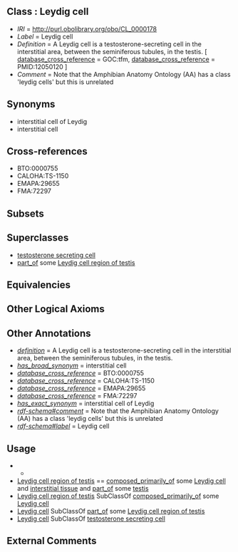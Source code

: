 
## Class : Leydig cell

 * *IRI* = http://purl.obolibrary.org/obo/CL_0000178
 * *Label* = Leydig cell
 * *Definition* = A Leydig cell is a testosterone-secreting cell in the interstitial area, between the seminiferous tubules, in the testis. [ [database_cross_reference](../../ef/oboInOwl#hasDbXref.md) = GOC:tfm, [database_cross_reference](../../ef/oboInOwl#hasDbXref.md) = PMID:12050120 ]
 * *Comment* = Note that the Amphibian Anatomy Ontology (AA) has a class 'leydig cells' but this is unrelated

## Synonyms

 * interstitial cell of Leydig
 * interstitial cell

## Cross-references

 * BTO:0000755
 * CALOHA:TS-1150
 * EMAPA:29655
 * FMA:72297

## Subsets


## Superclasses

 * [testosterone secreting cell](../../CL/77/CL_0000177.md)
 * [part_of](../../BFO/50/BFO_0000050.md) some [Leydig cell region of testis](../../UBERON/12/UBERON_0005212.md)

## Equivalencies


## Other Logical Axioms


## Other Annotations

 * *[definition](../../IAO/15/IAO_0000115.md)* = A Leydig cell is a testosterone-secreting cell in the interstitial area, between the seminiferous tubules, in the testis.
 * *[has_broad_synonym](../../ym/oboInOwl#hasBroadSynonym.md)* = interstitial cell
 * *[database_cross_reference](../../ef/oboInOwl#hasDbXref.md)* = BTO:0000755
 * *[database_cross_reference](../../ef/oboInOwl#hasDbXref.md)* = CALOHA:TS-1150
 * *[database_cross_reference](../../ef/oboInOwl#hasDbXref.md)* = EMAPA:29655
 * *[database_cross_reference](../../ef/oboInOwl#hasDbXref.md)* = FMA:72297
 * *[has_exact_synonym](../../ym/oboInOwl#hasExactSynonym.md)* = interstitial cell of Leydig
 * *[rdf-schema#comment](../../nt/rdf-schema#comment.md)* = Note that the Amphibian Anatomy Ontology (AA) has a class 'leydig cells' but this is unrelated
 * *[rdf-schema#label](../../el/rdf-schema#label.md)* = Leydig cell

## Usage

 * -
 * [Leydig cell region of testis](../../UBERON/12/UBERON_0005212.md) == [composed_primarily_of](../../RO/73/RO_0002473.md) some [Leydig cell](../../CL/78/CL_0000178.md) and [interstitial tissue](../../UBERON/69/UBERON_0005169.md) and [part_of](../../BFO/50/BFO_0000050.md) some [testis](../../UBERON/73/UBERON_0000473.md)
 * [Leydig cell region of testis](../../UBERON/12/UBERON_0005212.md) SubClassOf [composed_primarily_of](../../RO/73/RO_0002473.md) some [Leydig cell](../../CL/78/CL_0000178.md)
 * [Leydig cell](../../CL/78/CL_0000178.md) SubClassOf [part_of](../../BFO/50/BFO_0000050.md) some [Leydig cell region of testis](../../UBERON/12/UBERON_0005212.md)
 * [Leydig cell](../../CL/78/CL_0000178.md) SubClassOf [testosterone secreting cell](../../CL/77/CL_0000177.md)

## External Comments

